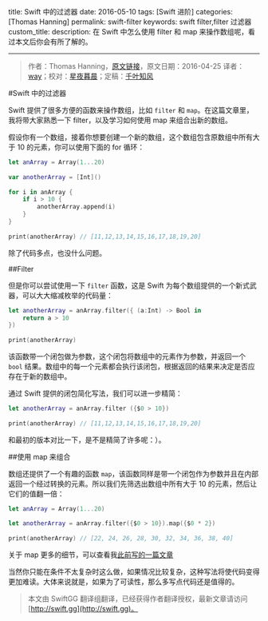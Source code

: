 title: Swift 中的过滤器
date: 2016-05-10
tags: [Swift 进阶]
categories: [Thomas Hanning]
permalink: swift-filter
keywords: swift filter,filter 过滤器
custom_title: 
description: 在 Swift 中怎么使用 filter 和 map 来操作数组呢，看过本文后你会有所了解的。

---
> 作者：Thomas Hanning，[原文链接](http://www.thomashanning.com/swift-filter/)，原文日期：2016-04-25
> 译者：[way](undefined)；校对：[星夜暮晨](http://www.jianshu.com/users/ef1058d2d851)；定稿：[千叶知风](http://weibo.com/xiaoxxiao)
  







<!--此处开始正文-->

#Swift 中的过滤器

Swift 提供了很多方便的函数来操作数组，比如 `filter` 和 `map`。在这篇文章里，我将带大家熟悉一下 filter，以及学习如何使用 map 来组合出新的数组。

<!--more-->

假设你有一个数组，接着你想要创建一个新的数组，这个数组包含原数组中所有大于 10 的元素，你可以使用下面的 for 循环：

```swift
let anArray = Array(1...20)
 
var anotherArray = [Int]()
 
for i in anArray {
    if i > 10 {
        anotherArray.append(i)
    }
}
 
print(anotherArray) // [11,12,13,14,15,16,17,18,19,20]
```

除了代码多点，也没什么问题。

##Filter

但是你可以尝试使用一下 `filter` 函数，这是 Swift 为每个数组提供的一个新式武器，可以大大缩减枚举的代码量：

```swift
let anotherArray = anArray.filter({ (a:Int) -> Bool in
    return a > 10
})
 
print(anotherArray)
```

该函数带一个闭包做为参数，这个闭包将数组中的元素作为参数，并返回一个 `bool` 结果。数组中的每一个元素都会执行该闭包，根据返回的结果来决定是否应存在于新的数组中。

通过 Swift 提供的闭包简化写法，我们可以进一步精简：

```swift
let anotherArray = anArray.filter ({$0 > 10})
 
print(anotherArray) // [11,12,13,14,15,16,17,18,19,20]
```

和最初的版本对比一下，是不是精简了许多呢：）。

##使用 map 来组合

数组还提供了一个有趣的函数 `map`，该函数同样是带一个闭包作为参数并且在内部返回一个经过转换的元素。所以我们先筛选出数组中所有大于 10 的元素，然后让它们的值翻一倍：

```swift
let anArray = Array(1...20)
 
let anotherArray = anArray.filter({$0 > 10}).map({$0 * 2})
 
print(anotherArray) // [22, 24, 26, 28, 30, 32, 34, 36, 38, 40]
```

关于 map 更多的细节，可以查看我[此前写的一篇文章](http://swift.gg/2015/11/26/swift-map-and-flatmap/)

当然你只能在条件不太复杂时这么做，如果情况比较复杂，这种写法将使代码变得更加难读。大体来说就是，如果为了可读性，那么多写点代码还是值得的。
> 本文由 SwiftGG 翻译组翻译，已经获得作者翻译授权，最新文章请访问 [http://swift.gg](http://swift.gg)。